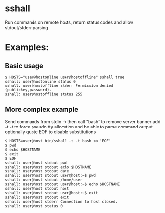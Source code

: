 sshall
======

Run commands on remote hosts, return status codes and allow stdout/stderr parsing

# Examples:

## Basic usage
    $ HOSTS="user@hostonline user@hostoffline" sshall true
    sshall: user@hostonline status 0
    sshall: user@hostoffline stderr Permission denied (publickey,password).
    sshall: user@hostoffline status 255
    

## More complex example

Send commands from stdin -> then call "bash" to remove server banner
add -t -t to force pseudo tty allocation and be able to parse command output
optionally quote EOF to disable substitutions 

    $ HOSTS=user@host bin/sshall -t -t bash << 'EOF'
    $ pwd
    $ echo $HOSTNAME
    $ exit
    $ EOF
    sshall: user@host stdout pwd
    sshall: user@host stdout echo $HOSTNAME
    sshall: user@host stdout date
    sshall: user@host stdout user@host:~$ pwd
    sshall: user@host stdout /home/user
    sshall: user@host stdout user@host:~$ echo $HOSTNAME
    sshall: user@host stdout host
    sshall: user@host stdout user@host:~$ exit
    sshall: user@host stdout exit
    sshall: user@host stderr Connection to host closed.
    sshall: user@host status 0
